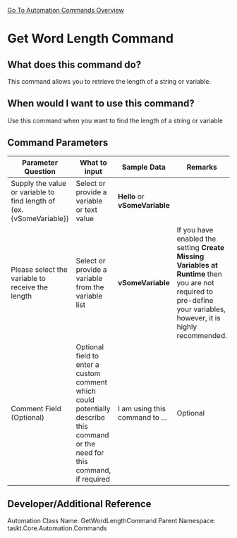 <!--TITLE: Get Word Length Command -->
<!-- SUBTITLE: a command in the Data Commands group. -->
[Go To Automation Commands Overview](/automation-commands)


# Get Word Length Command


## What does this command do?
This command allows you to retrieve the length of a string or variable.


## When would I want to use this command?
Use this command when you want to find the length of a string or variable


## Command Parameters
| Parameter Question   	| What to input  	|  Sample Data 	| Remarks  	|
| ---                    | ---               | ---           | ---       |
|Supply the value or variable to find length of (ex. {vSomeVariable})|Select or provide a variable or text value|**Hello** or **vSomeVariable**||
|Please select the variable to receive the length|Select or provide a variable from the variable list|**vSomeVariable**|If you have enabled the setting **Create Missing Variables at Runtime** then you are not required to pre-define your variables, however, it is highly recommended.|
|Comment Field (Optional)|Optional field to enter a custom comment which could potentially describe this command or the need for this command, if required|I am using this command to ...|Optional|


## Developer/Additional Reference
Automation Class Name: GetWordLengthCommand
Parent Namespace: taskt.Core.Automation.Commands
